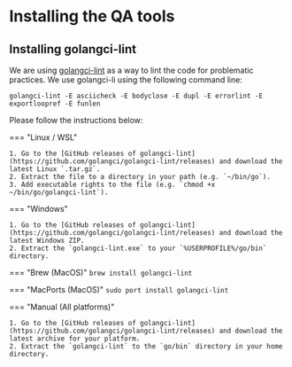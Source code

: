 <h1>Installing the QA tools</h1>

## Installing golangci-lint

We are using [golangci-lint](https://golangci-lint.run/) as a way to lint the code for problematic practices. We use golangci-li using the following command line:

```
golangci-lint -E asciicheck -E bodyclose -E dupl -E errorlint -E exportloopref -E funlen
```

Please follow the instructions below:

=== "Linux / WSL"

    1. Go to the [GitHub releases of golangci-lint](https://github.com/golangci/golangci-lint/releases) and download the latest Linux `.tar.gz`.
    2. Extract the file to a directory in your path (e.g. `~/bin/go`).
    3. Add executable rights to the file (e.g. `chmod +x ~/bin/go/golangci-lint`).

=== "Windows"
    
    1. Go to the [GitHub releases of golangci-lint](https://github.com/golangci/golangci-lint/releases) and download the latest Windows ZIP.
    2. Extract the `golangci-lint.exe` to your `%USERPROFILE%/go/bin` directory. 

=== "Brew (MacOS)"
    ```
    brew install golangci-lint
    ```

=== "MacPorts (MacOS)"
    ```
    sudo port install golangci-lint
    ```

=== "Manual (All platforms)"
    
    1. Go to the [GitHub releases of golangci-lint](https://github.com/golangci/golangci-lint/releases) and download the latest archive for your platform.
    2. Extract the `golangci-lint` to the `go/bin` directory in your home directory.
